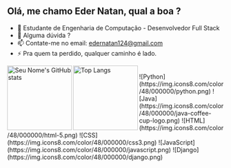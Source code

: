 ## Olá, me chamo Eder Natan, qual a boa ?

- 🤔 Estudante de Engenharia de Computação - Desenvolvedor Full Stack 
- 💬 Alguma dúvida ?
- 📫 Contate-me no email: edernatan124@gmail.com
- ⚡ Pra quem ta perdido, qualquer caminho é lado.

<div>
  <img align="left" src="https://github-readme-stats.vercel.app/api?username=edernatanzz&theme=onedark&show_icons=true" alt="Seu Nome's GitHub stats" height="150" />

  <img align="left" src="https://github-readme-stats.vercel.app/api/top-langs/?username=edernatanzz&theme=onedark&layout=compact" alt="Top Langs" height="150" />
</div>
<div style="display: inline_block"> <br>
  ![Python](https://img.icons8.com/color/48/000000/python.png)
  ![Java](https://img.icons8.com/color/48/000000/java-coffee-cup-logo.png)
  ![HTML](https://img.icons8.com/color/48/000000/html-5.png)
  ![CSS](https://img.icons8.com/color/48/000000/css3.png)
  ![JavaScript](https://img.icons8.com/color/48/000000/javascript.png)
  ![Django](https://img.icons8.com/color/48/000000/django.png)
</div>

